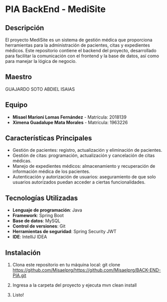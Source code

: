 # PIA BackEnd - MediSite

## Descripción
El proyecto MediSite es un sistema de gestión médica que proporciona herramientas para la administración de pacientes, citas y expedientes médicos. 
Este repositorio contiene el backend del proyecto, desarrollado para facilitar la comunicación con el frontend y la base de datos, así como para manejar la lógica de negocio.

## Maestro
GUAJARDO SOTO ABDIEL ISAIAS

## Equipo
- **Misael Marioni Lomas Fernández** - Matrícula: 2018139
- **Ximena Guadalupe Mata Morales** - Matrícula: 1963226

## Características Principales
- Gestión de pacientes: registro, actualización y eliminación de pacientes.
- Gestión de citas: programación, actualización y cancelación de citas médicas.
- Manejo de expedientes médicos: almacenamiento y recuperación de información médica de los pacientes.
- Autenticación y autorización de usuarios: aseguramiento de que solo usuarios autorizados puedan acceder a ciertas funcionalidades.

## Tecnologías Utilizadas
- **Lenguaje de programación**: Java
- **Framework**: Spring Boot
- **Base de datos**: MySQL
- **Control de versiones**: Git
- **Herramientas de seguridad**: Spring Security JWT
- **IDE**: IntelliJ IDEA

## Instalación
1. Clona este repositorio en tu máquina local:
   git clone https://github.com/Misaelprg/https://github.com/Misaelprg/BACK-END-PIA.git

2. Ingresa a la carpeta del proyecto y ejecuta
  mvn clean install

3. Listo!
